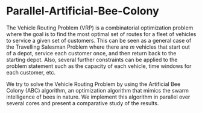 # Parallel-Artificial-Bee-Colony
The Vehicle Routing Problem (VRP) is a combinatorial optimization problem where the goal is to find the most optimal set of routes for a fleet of vehicles to service a given set of customers. This can be seen as a general case of the Travelling Salesman Problem where there are <i>m</i> vehicles that start out of a depot, service each customer once, and then return back to the starting depot. Also, several further constraints can be applied to the problem statement such as the capacity of each vehicle, time windows for each customer, etc. 

We try to solve the Vehicle Routing Problem by using the Artificial Bee Colony (ABC) algorithm, an optimization algorithm that mimics the swarm intelligence of bees in nature. We implement this algorithm in parallel over several cores and present a comparative study of the results.

